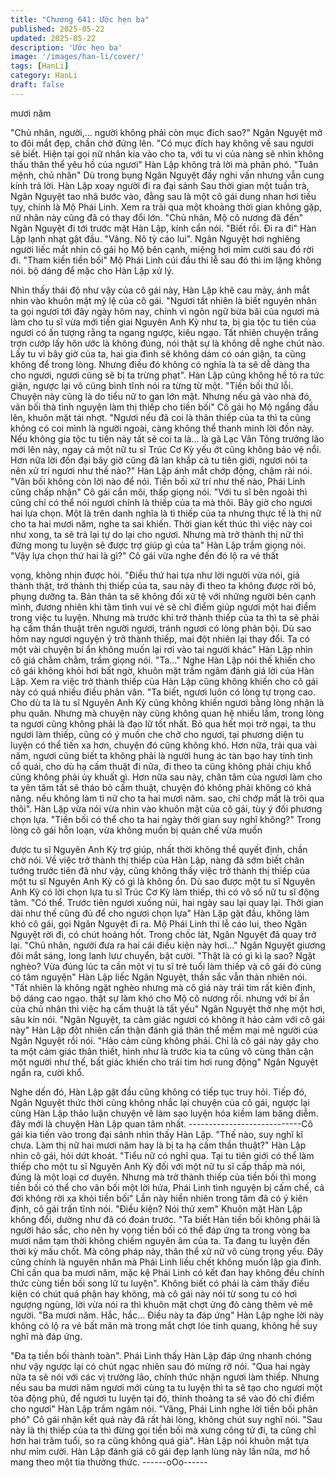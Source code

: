 ```yaml
---
title: "Chương 641: Ước hẹn ba"
published: 2025-05-22
updated: 2025-05-22
description: 'Ước hẹn ba'
image: '/images/han-li/cover/'
tags: [HanLi]
category: HanLi
draft: false
---
```


mươi năm

"Chủ nhân, người,… người không phải còn mục đích sao?" Ngân
Nguyệt mở to đôi mắt đẹp, chần chờ đứng lên.
"Có mục đích hay không về sau ngươi sẽ biết. Hiện tại gọi nữ
nhân kia vào cho ta, với tu vi của nàng sẽ nhìn không thấu thân
thể yêu hồ của ngươi" Hàn Lập không trả lời mà phân phó.
"Tuân mệnh, chủ nhân" Dù trong bụng Ngân Nguyệt đầy nghi vấn
nhưng vẫn cung kính trả lời.
Hàn Lập xoay người đi ra đại sảnh
Sau thời gian một tuần trà, Ngân Nguyệt tao nhã bước vào, đằng
sau là một cô gái dung nhan hơi tiều tụy, chính là Mộ Phái Linh.
Xem ra trải qua một khoảng thời gian không gặp, nữ nhân này
cũng đã có thay đổi lớn.
"Chủ nhân, Mộ cô nương đã đến" Ngân Nguyệt đi tới trước mặt
Hàn Lập, kính cẩn nói.
"Biết rồi. Đi ra đi" Hàn Lập lạnh nhạt gật đầu.
"Vâng. Nô tỳ cáo lui".
Ngân Nguyệt hơi nghiêng người liếc mắt nhìn cô gái họ Mộ bên
cạnh, miệng hơi mỉm cười sau đó rời đi.
"Tham kiến tiền bối" Mộ Phái Linh cúi đầu thi lễ sau đó thì im lặng
không nói. bộ dáng để mặc cho Hàn Lập xử lý.

Nhìn thấy thái độ như vậy của cô gái này, Hàn Lập khẽ cau mày,
ánh mắt nhìn vào khuôn mặt mỹ lệ của cô gái.
"Ngươi tất nhiên là biết nguyên nhân ta gọi ngươi tới đây ngày
hôm nay, chính vì ngôn ngữ bừa bãi của ngươi mà làm cho tu sĩ
vừa mới tiến giai Nguyên Anh Kỳ như ta, bị gia tộc tu tiên của
ngươi có ấn tượng rằng ta ngang ngược, kiêu ngạo. Tất nhiên
chuyện trắng trợn cướp lấy hôn ước là không đúng, nói thật sự là
không dễ nghe chút nào. Lấy tu vi bây giờ của ta, hai gia đình sẽ
không dám có oán giận, ta cũng không để trong lòng. Nhưng điều
đó không có nghĩa là ta sẽ dễ dàng tha cho ngươi, ngươi cũng sẽ
bị ta trừng phạt".
Hàn Lập cũng không hề tỏ ra tức giận, ngược lại vô cũng bình
tĩnh nói ra từng từ một.
"Tiền bối thứ lỗi. Chuyện này cũng là do tiểu nữ to gan lớn mật.
Nhưng nếu gả vào nhà đó, vãn bối thà tình nguyện làm thị thiếp
cho tiền bối" Cô gái họ Mộ ngẩng đầu lên, khuôn mặt tái nhợt.
"Ngươi nếu đã coi là thân thiếp của ta thì ta cũng không có coi
mình là người ngoài, càng không thể thanh minh lời đồn này. Nếu
không gia tộc tu tiên này tất sẽ coi ta là… là gã Lạc Vân Tông
trưởng lão mới lên này, ngay cả một nữ tu sĩ Trúc Cơ Kỳ yếu ớt
cũng không bảo vệ nổi. Hơn nữa lời đồn đại bây giờ cũng đã lan
khắp cả tu tiên giới, ngươi nói ta nên xử trí ngươi như thế nào?"
Hàn Lập ánh mắt chớp động, chậm rãi nói.
"Vãn bối không còn lời nào để nói. Tiền bối xử trí như thế nào,
Phái Linh cũng chấp nhận" Cô gái cắn môi, thấp giọng nói.
"Với tu sĩ bên ngoài thì cũng chỉ có thể nói ngươi chính là thiếp
của ta mà thôi. Bây giờ cho ngươi hai lựa chọn. Một là trên danh
nghĩa là tì thiếp của ta nhưng thực tế là thị nữ cho ta hai mươi
năm, nghe ta sai khiến. Thời gian kết thúc thì việc này coi như
xong, ta sẽ trả lại tự do lại cho ngươi. Nhưng mà trở thành thị nữ
thì đừng mong tu luyện sẽ được trợ giúp gì của ta" Hàn Lập trầm
giọng nói.
"Vậy lựa chọn thứ hai là gì?" Cô gái vừa nghe đến đó lộ ra vẻ thất

vọng, không nhịn được hỏi.
"Điều thứ hai tựa như lời người vừa nói, giả thành thật, trở thành
thị thiếp của ta, sau này đi theo ta không được rời bỏ, phụng
dưỡng ta. Bản thân ta sẽ không đối xử tệ với những người bên
cạnh mình, đương nhiên khi tâm tình vui vẻ sẽ chỉ điểm giúp
ngươi một hai điểm trong việc tu luyện. Nhưng mà trước khi trở
thành thiếp của ta thì ta sẽ phải hạ cấm thần thuật trên người
ngươi, tránh ngươi có lòng phản bội. Dù sao hôm nay ngươi
nguyện ý trở thành thiếp, mai đột nhiên lại thay đổi. Ta có một vài
chuyện bí ẩn không muốn lại rơi vào tai người khác" Hàn Lập nhìn
cô giá chằm chằm, trầm giọng nói.
"Ta…"
Nghe Hàn Lập nói thế khiến cho cô gái không khỏi hơi bất ngờ,
khuôn mặt trầm ngâm đánh giá lời của Hàn Lập.
Xem ra việc trở thành thiếp của Hàn Lập cũng không khiến cho cô
gái này có quá nhiều điều phân vân.
"Ta biết, ngươi luôn có lòng tự trọng cao. Cho dù ta là tu sĩ
Nguyên Anh Kỳ cũng không khiến ngươi bằng lòng nhận là phu
quân. Nhưng mà chuyện này cũng không quan hệ nhiều lắm,
trong lòng ta ngươi cũng không phải là đạo lữ tốt nhất. Bỏ qua hết
mọi trở ngại, ta thu ngươi làm thiếp, cũng có ý muốn che chở cho
ngươi, tại phương diện tu luyện có thể tiến xa hơn, chuyện đó
cũng không khó. Hơn nữa, trải qua vài năm, ngươi cũng biết ta
không phải là người hung ác tàn bạo hay tính tình cổ quái, cho dù
hạ cấm thuật đi nữa, đi theo ta cũng không phải chịu khổ cũng
không phải ủy khuất gì. Hơn nữa sau này, chân tâm của ngươi
làm cho ta yên tâm tất sẽ tháo bỏ cấm thuật, chuyện đó không
phải không có khả năng. nếu không làm tì nữ cho ta hai mươi
năm. sao, chỉ chớp mắt là trôi qua thôi".
Hàn Lập vừa nói vừa nhìn vào khuôn mặt của cô gái, tùy ý đối
phương chọn lựa.
"Tiền bối có thể cho ta hai ngày thời gian suy nghĩ không?" Trong
lòng cô gái hỗn loạn, vừa không muốn bị quản chế vừa muốn

được tu sĩ Nguyên Anh Kỳ trợ giúp, nhất thời không thể quyết
định, chần chờ nói.
Về việc trở thành thị thiếp của Hàn Lập, nàng đã sớm biết chân
tướng trước tiên đã như vậy, cũng không thấy việc trở thành thị
thiếp của một tu sĩ Nguyên Anh Kỳ có gì là không ổn.
Dù sao được một tu sĩ Nguyên Anh Kỳ có lời chọn lựa tu sĩ Trúc
Cơ Kỳ làm thiếp, thì có vô số nữ tu sĩ động tâm.
"Có thể. Trước tiên ngươi xuống núi, hai ngày sau lại quay lại.
Thời gian dài như thế cũng đủ để cho ngươi chọn lựa" Hàn Lập
gật đầu, không làm khó cô gái, gọi Ngân Nguyệt đi ra.
Mộ Phái Linh thi lễ cáo lui, theo Ngân Nguyệt rời đi, có chút
hoảng hốt.
Trong chốc lát, Ngân Nguyệt đã quay trở lại.
"Chủ nhân, người đưa ra hai cái điều kiện này hơi…" Ngân
Nguyệt giương đôi mắt sáng, long lanh lưư chuyển, bật cười.
"Thật là có gì kì lạ sao? Ngặt nghèo? Vừa đúng lúc ta cần một vị
tu sĩ trẻ tuổi làm thiếp và cô gái đó cũng có tâm nguyện" Hàn Lập
liếc Ngân Nguyệt, thần sắc vẫn thản nhiên nói.
"Tất nhiên là không ngặt nghèo nhưng mà cô giá này trái tim rất
kiên định, bộ dáng cao ngạo. thật sự làm khó cho Mộ cô nương
rồi. nhưng với bí ẩn của chủ nhân thì việc hạ cấm thuật là tất yếu"
Ngân Nguyệt thở nhẹ một hơi, sâu kín nói.
"Ngân Nguyệt, ta cảm giác ngươi có không ít hảo cảm với cô gái
này" Hàn Lập đột nhiên cẩn thận đánh giá thân thể mềm mại mê
người của Ngân Nguyệt rồi nói.
"Hảo cảm cũng không phải. Chỉ là cô gái này gây cho ta một cảm
giác thân thiết, hình như là trước kia ta cũng vô cùng thân cận
một người như thế, bất giác khiến cho trái tim hơi rung động"
Ngân Nguyệt ngẩn ra, cười khổ.

Nghe dến đó, Hàn Lập gật đầu cũng không có tiếp tục truy hỏi.
Tiếp đó, Ngân Nguyệt thức thời cũng không nhắc lại chuyện của
cô gái, ngược lại cùng Hàn Lập thảo luận chuyện về làm sao
luyện hóa kiềm lam băng diễm. đây mới là chuyện Hàn Lập quan
tâm nhất.
----------------------------Cô gái kia tiến vào trong đại sảnh nhìn thấy Hàn Lập.
"Thế nào, suy nghĩ kĩ chưa. Làm thị nữ hai mươi năm hay là bị ta
hạ cấm thần thuật?" Hàn Lập nhìn cô gái, hỏi dứt khoát.
"Tiểu nữ có nghĩ qua. Tại tu tiên giới có thể làm thiếp cho một tu sĩ
Nguyên Anh Kỳ đối với một nữ tu sĩ cấp thấp mà nói, đúng là một
loại cơ duyên. Nhưng mà trở thành thiếp của tiền bối thì mong tiền
bối có thể cho vãn bối một lời hứa, Phái Linh tình nguyện bị cấm
chế, cả đời không rời xa khỏi tiền bối" Lần này hiển nhiên trong
tâm đã có ý kiên định, cô gái trấn tĩnh nói.
"Điều kiện? Nói thử xem" Khuôn mặt Hàn Lập không đổi, dường
như đã có đoán trước.
"Ta biết Hàn tiền bối không phải là người háo sắc, cho nên hy
vọng tiền bối có thể đáp ứng ta trong vòng ba mươi năm tạm thời
không chiếm nguyên âm của ta. Ta đang tu luyện đến thời kỳ mấu
chốt. Mà công pháp này, thân thể xử nữ vô cùng trọng yếu. Đây
cũng chính là nguyên nhân mà Phái Linh liều chết không muốn
lập gia đình. Chỉ cần qua ba mươi năm, mặc kệ Phái Linh có kết
đan hay không đều chính thức cùng tiền bối song lữ tu luyện".
Không biết có phải là cảm thấy điều kiện có chút quá phận hay
không, mà cô gái này nói từ song tu có hơi ngượng ngùng, lời
vừa nói ra thì khuôn mặt chợt ửng đỏ càng thêm vẻ mê người.
"Ba mươi năm. Hắc, hắc… Điều này ta đáp ứng" Hàn Lập nghe
lời này không có lộ ra vẻ bất mãn mà trong mắt chợt lóe tinh
quang, không hề suy nghĩ mà đáp ứng.

"Đa tạ tiền bối thành toàn".
Phái Linh thấy Hàn Lập đáp ứng nhanh chóng như vậy ngược lại
có chút ngạc nhiên sau đó mừng rỡ nói.
"Qua hai ngày nữa ta sẽ nói với các vị trưởng lão, chính thức
nhận ngươi làm thiếp. Nhưng nếu sau ba mươi năm ngươi mới
cùng ta tu luyện thì ta sẽ tạo cho ngươi một tòa động phủ, để
ngươi tu luyện tại đó, thỉnh thoảng ta sẽ vào đó chỉ điểm cho
ngươi" Hàn Lập trầm ngâm nói.
"Vâng, Phái Linh nghe lời tiền bối phân phó" Cô gái nhận kết quả
này đã rất hài lòng, không chút suy nghĩ nói.
"Sau này là thị thiếp của ta thì đừng gọi tiền bối mà xưng công tử
đi, ta cũng chỉ hơn hai trăm tuổi, so ra cũng không quá già".
Hàn Lập nói khuôn mặt tựa như mỉm cười. Hàn Lập đánh giá cô
gái đẹp lạnh lùng này lần nữa, mơ hồ mang theo một tia thưởng
thức.
------oOo------
